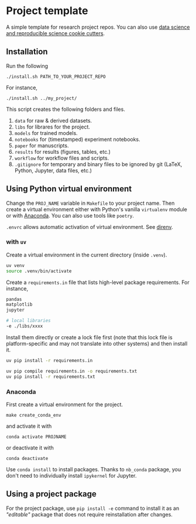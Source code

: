 # Project template

A simple template for research project repos. You can also use [data science and reproducible science cookie cutters](https://github.com/audreyr/cookiecutter#data-science).

## Installation

Run the following

```
./install.sh PATH_TO_YOUR_PROJECT_REPO
```

For instance, 

```
./install.sh ../my_project/
```

This script creates the following folders and files. 

1. `data` for raw & derived datasets. 
1. `libs` for librares for the project.
1. `models` for trained models.
1. `notebooks` for (timestamped) experiment notebooks.
1. `paper` for manuscripts.
1. `results` for results (figures, tables, etc.)
1. `workflow` for workflow files and scripts.
1. `.gitignore` for temporary and binary files to be ignored by git (LaTeX, Python, Jupyter, data files, etc.)

## Using Python virtual environment

Change the `PROJ_NAME` variable in `Makefile` to your project name. 
Then create a virtual environment either with Python's vanilla `virtualenv` module or with [Anaconda](https://www.anaconda.com/).
You can also use tools like `poetry`. 

`.envrc` allows automatic activation of virtual environment. See [direnv](https://yyiki.org/search/Software/direnv). 

### with `uv`

Create a virtual environment in the current directory (inside `.venv`). 

```sh
uv venv
source .venv/bin/activate
```

Create a `requirements.in` file that lists high-level package requirements. For instance, 

```sh
pandas
matplotlib
jupyter

# local libraries
-e ./libs/xxxx
```

Install them directly or create a lock file first (note that this lock file is platform-specific and may not translate into other systems) and then install it. 

```sh
uv pip install -r requirements.in
```

```sh
uv pip compile requirements.in -o requirements.txt
uv pip install -r requirements.txt
```


### Anaconda

First create a virtual environment for the project.

```
make create_conda_env
```

and activate it with

```
conda activate PROJNAME
```

or deactivate it with

```
conda deactivate
```

Use `conda install` to install packages. Thanks to `nb_conda` package, you
don't need to individually install `ipykernel` for Jupyter. 

## Using a project package 

For the project package, use `pip install -e` command to install it as an
_"editable"_ package that does not require reinstallation after changes. 

